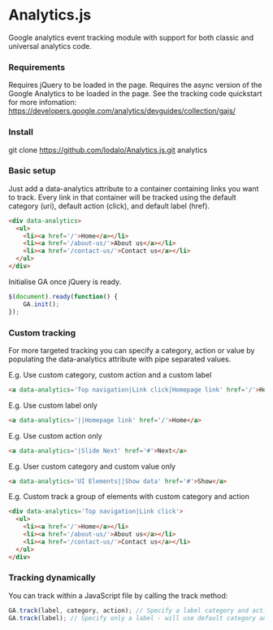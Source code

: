 Analytics.js
============

Google analytics event tracking module with support for both classic and universal analytics code.

### Requirements
Requires jQuery to be loaded in the page.
Requires the async version of the Google Analytics to be loaded in the page. See the tracking code quickstart for more infomation:
https://developers.google.com/analytics/devguides/collection/gajs/

### Install
git clone https://github.com/lodalo/Analytics.js.git analytics

### Basic setup

Just add a data-analytics attribute to a container containing links you want to track. Every link in that container will be tracked using the default category (uri), default action (click), and default label (href).

```html
<div data-analytics>
  <ul>
    <li><a href='/'>Home</a></li>
    <li><a href='/about-us/'>About us</a></li>
    <li><a href='/contact-us/'>Contact us</a></li>
  </ul>
</div>
```

Initialise GA once jQuery is ready.

```javascript
$(document).ready(function() {
    GA.init();
});
```

### Custom tracking

For more targeted tracking you can specify a category, action or value by populating the data-analytics attribute with pipe separated values.

E.g. Use custom category, custom action and a custom label
```html
<a data-analytics='Top navigation|Link click|Homepage link' href='/'>Home</a>
```

E.g. Use custom label only
```html
<a data-analytics='||Homepage link' href='/'>Home</a>
```

E.g. Use custom action only
```html
<a data-analytics='|Slide Next' href='#'>Next</a>
```

E.g. User custom category and custom value only
```html
<a data-analytics='UI Elements||Show data' href='#'>Show</a>
```

E.g. Custom track a group of elements with custom category and action
```html
<div data-analytics='Top navigation|Link click'>
  <ul>
    <li><a href='/'>Home</a></li>
    <li><a href='/about-us/'>About us</a></li>
    <li><a href='/contact-us/'>Contact us</a></li>
  </ul>
</div>
```

### Tracking dynamically

You can track within a JavaScript file by calling the track method:

```javascript
GA.track(label, category, action); // Specify a label category and action
GA.track(label); // Specify only a label - will use default category and action
```




